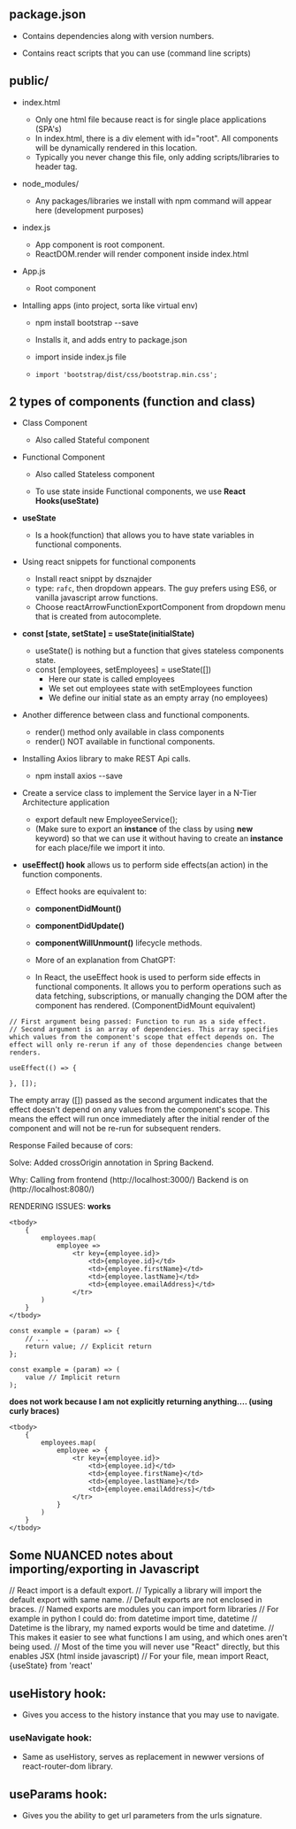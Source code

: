 ## package.json

- Contains dependencies along with version numbers.

- Contains react scripts that you can use (command line scripts)

## public/

- index.html
    -   Only one html file because react is for single place applications (SPA's)
    -   In index.html, there is a div element with id="root". All components will be dynamically 
    rendered in this location.
    -   Typically you never change this file, only adding scripts/libraries to header tag.

- node_modules/
    -   Any packages/libraries we install with npm command will appear here (development purposes)

- index.js
    -   App component is root component.
    -   ReactDOM.render will render component inside index.html

- App.js
    -   Root component


- Intalling apps (into project, sorta like virtual env)

    -   npm install bootstrap --save

    -   Installs it, and adds entry to package.json

    -   import inside index.js file

    -   ```import 'bootstrap/dist/css/bootstrap.min.css';```


## 2 types of components (function and class)

- Class Component

    -   Also called Stateful component

- Functional Component

    -   Also called Stateless component

    -   To use state inside Functional components, we use **React Hooks(useState)**

-   **useState**

    -   Is a hook(function) that allows you to have state variables in functional components.


- Using react snippets for functional components

    -   Install react snippt by dsznajder 
    -   type: ```rafc```, then dropdown appears. The guy prefers using ES6, or vanilla javascript arrow functions.
    -   Choose reactArrowFunctionExportComponent from dropdown menu that is created from autocomplete.

-   **const [state, setState] = useState(initialState)**

    -   useState() is nothing but a function that gives stateless components state.
    -   const [employees, setEmployees] = useState([])
        -   Here our state is called employees
        -   We set out employees state with setEmployees function
        -   We define our initial state as an empty array (no employees)

- Another difference between class and functional components.

    -   render() method only available in class components
    -   render() NOT available in functional components.


- Installing Axios library to make REST Api calls.
    -   npm install axios --save

- Create a service class to implement the Service layer in a N-Tier Architecture application

    -   export default new EmployeeService(); 
    -   (Make sure to export an **instance** of the class by using **new** keyword) so that we can use it without having to create an **instance** for each place/file we import it into. 


- **useEffect() hook** allows us to perform side effects(an action) in the function components.
    -   Effect hooks are equivalent to:
    -   **componentDidMount()**
    -   **componentDidUpdate()**
    -   **componentWillUnmount()** lifecycle methods.

    -   More of an explanation from ChatGPT:

    -   In React, the useEffect hook is used to perform side effects in functional components. It allows you to perform operations such as data fetching, subscriptions, or manually changing the DOM after the component has rendered. (ComponentDidMount equivalent)
```
// First argument being passed: Function to run as a side effect.
// Second argument is an array of dependencies. This array specifies which values from the component's scope that effect depends on. The effect will only re-rerun if any of those dependencies change between renders.

useEffect(() => {
    
}, []);
```

The empty array ([]) passed as the second argument indicates that the effect doesn't depend on any values from the component's scope. This means the effect will run once immediately after the initial render of the component and will not be re-run for subsequent renders.


Response Failed because of cors:

Solve: Added crossOrigin annotation in Spring Backend.

Why: Calling from frontend (http://localhost:3000/)
     Backend is on (http://localhost:8080/)



RENDERING ISSUES:
**works**
```
<tbody>
    { 
        employees.map(
            employee => 
                <tr key={employee.id}>
                    <td>{employee.id}</td>
                    <td>{employee.firstName}</td>
                    <td>{employee.lastName}</td>
                    <td>{employee.emailAddress}</td>
                </tr>
        )
    }
</tbody>
```
```
const example = (param) => {
    // ...
    return value; // Explicit return
};

```
```
const example = (param) => (
    value // Implicit return
);
```
**does not work because I am not explicitly returning anything.... (using curly braces)**
```
<tbody>
    { 
        employees.map(
            employee => { 
                <tr key={employee.id}>
                    <td>{employee.id}</td>
                    <td>{employee.firstName}</td>
                    <td>{employee.lastName}</td>
                    <td>{employee.emailAddress}</td>
                </tr>
            }
        )
    }
</tbody>
```


## Some NUANCED notes about importing/exporting in Javascript

// React import is a default export.
// Typically a library will import the default export with same name.
// Default exports are not enclosed in braces.
// Named exports are modules you can import form libraries
// For example in python I could do: from datetime import time, datetime
// Datetime is the library, my named exports would be time and datetime.
// This makes it easier to see what functions I am using, and which ones aren't being used.
// Most of the time you will never use "React" directly, but this enables JSX (html inside javascript)
// For your file, mean
import React, {useState} from 'react'


## useHistory hook: 

- Gives you access to the history instance that you may use to navigate.

### useNavigate hook:

- Same as useHistory, serves as replacement in newwer versions of react-router-dom library.

## useParams hook:

- Gives you the ability to get url parameters from the urls signature.